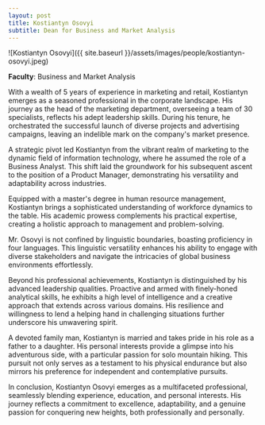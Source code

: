 ```yaml
---
layout: post
title: Kostiantyn Osovyi
subtitle: Dean for Business and Market Analysis
---
```


![Kostiantyn Osovyi]({{ site.baseurl }}/assets/images/people/kostiantyn-osovyi.jpeg)

**Faculty**: Business and Market Analysis

With a wealth of 5 years of experience in marketing and retail, Kostiantyn emerges as a seasoned professional in the corporate landscape. His journey as the head of the marketing department, overseeing a team of 30 specialists, reflects his adept leadership skills. During his tenure, he orchestrated the successful launch of diverse projects and advertising campaigns, leaving an indelible mark on the company's market presence.

A strategic pivot led Kostiantyn from the vibrant realm of marketing to the dynamic field of information technology, where he assumed the role of a Business Analyst. This shift laid the groundwork for his subsequent ascent to the position of a Product Manager, demonstrating his versatility and adaptability across industries.

Equipped with a master's degree in human resource management, Kostiantyn brings a sophisticated understanding of workforce dynamics to the table. His academic prowess complements his practical expertise, creating a holistic approach to management and problem-solving.

Mr. Osovyi is not confined by linguistic boundaries, boasting proficiency in four languages. This linguistic versatility enhances his ability to engage with diverse stakeholders and navigate the intricacies of global business environments effortlessly.

Beyond his professional achievements, Kostiantyn is distinguished by his advanced leadership qualities. Proactive and armed with finely-honed analytical skills, he exhibits a high level of intelligence and a creative approach that extends across various domains. His resilience and willingness to lend a helping hand in challenging situations further underscore his unwavering spirit.

A devoted family man, Kostiantyn is married and takes pride in his role as a father to a daughter. His personal interests provide a glimpse into his adventurous side, with a particular passion for solo mountain hiking. This pursuit not only serves as a testament to his physical endurance but also mirrors his preference for independent and contemplative pursuits.

In conclusion, Kostiantyn Osovyi emerges as a multifaceted professional, seamlessly blending experience, education, and personal interests. His journey reflects a commitment to excellence, adaptability, and a genuine passion for conquering new heights, both professionally and personally.
